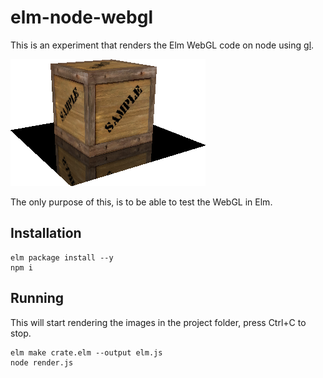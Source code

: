 # elm-node-webgl

This is an experiment that renders the Elm WebGL code on node using
[gl](https://www.npmjs.com/package/gl).

<img src="crate.png">

The only purpose of this, is to be able to test the WebGL in Elm.

## Installation

```
elm package install --y
npm i
```

## Running

This will start rendering the images in the project folder,
press Ctrl+C to stop.

```
elm make crate.elm --output elm.js
node render.js
```
